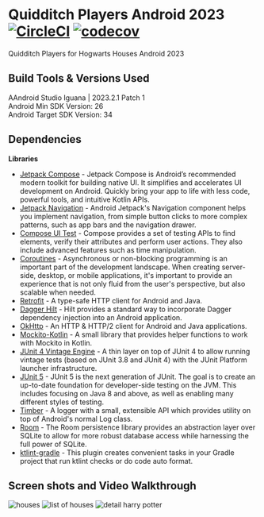 # Quidditch Players Android 2023 [![CircleCI](https://dl.circleci.com/status-badge/img/gh/CJMobileApps/quidditch-players-android-2023/tree/main.svg?style=svg)](https://dl.circleci.com/status-badge/redirect/gh/CJMobileApps/quidditch-players-android-2023/tree/main) [![codecov](https://codecov.io/gh/CJMobileApps/quidditch-players-android-2023/graph/badge.svg?token=nruZM3ZAGj)](https://codecov.io/gh/CJMobileApps/quidditch-players-android-2023)

Quidditch Players for Hogwarts Houses Android 2023

Build Tools & Versions Used
----
AAndroid Studio Iguana | 2023.2.1 Patch 1<br />
Android Min SDK Version: 26<br />
Android Target SDK Version: 34

Dependencies
---

**Libraries**
- [Jetpack Compose](https://developer.android.com/jetpack/compose) - Jetpack Compose is Android’s recommended modern toolkit for building native UI. It simplifies and accelerates UI development on Android. Quickly bring your app to life with less code, powerful tools, and intuitive Kotlin APIs.
- [Jetpack Navigation](https://developer.android.com/guide/navigation) - Android Jetpack's Navigation component helps you implement navigation, from simple button clicks to more complex patterns, such as app bars and the navigation drawer.
- [Compose UI Test](https://developer.android.com/jetpack/compose/testing) - Compose provides a set of testing APIs to find elements, verify their attributes and perform user actions. They also include advanced features such as time manipulation.
- [Coroutines](https://kotlinlang.org/docs/coroutines-overview.html) - Asynchronous or non-blocking programming is an important part of the development landscape. When creating server-side, desktop, or mobile applications, it's important to provide an experience that is not only fluid from the user's perspective, but also scalable when needed.
- [Retrofit](http://square.github.io/retrofit/) - A type-safe HTTP client for Android and Java.
- [Dagger Hilt](https://dagger.dev/hilt/) - Hilt provides a standard way to incorporate Dagger dependency injection into an Android application.
- [OkHttp](http://square.github.io/okhttp/) - An HTTP & HTTP/2 client for Android and Java applications.
- [Mockito-Kotlin](https://github.com/mockito/mockito-kotlin) - A small library that provides helper functions to work with Mockito in Kotlin.
- [JUnit 4 Vintage Engine](https://mvnrepository.com/artifact/org.junit.vintage/junit-vintage-engine) - A thin layer on top of JUnit 4 to allow running vintage tests (based on JUnit 3.8 and JUnit 4) with the JUnit Platform launcher infrastructure.
- [JUnit 5](https://junit.org/junit5/) - JUnit 5 is the next generation of JUnit. The goal is to create an up-to-date foundation for developer-side testing on the JVM. This includes focusing on Java 8 and above, as well as enabling many different styles of testing.
- [Timber](https://github.com/JakeWharton/timber) - A logger with a small, extensible API which provides utility on top of Android's normal Log class.
- [Room](https://developer.android.com/training/data-storage/room) - The Room persistence library provides an abstraction layer over SQLite to allow for more robust database access while harnessing the full power of SQLite.
- [ktlint-gradle](https://github.com/JLLeitschuh/ktlint-gradle) - This plugin creates convenient tasks in your Gradle project that run ktlint checks or do code auto format.

Screen shots and Video Walkthrough
----
![houses](https://github.com/CJMobileApps/quidditch-players-android-2023/assets/18547470/0cdcebb5-99dc-41db-a4c0-dfede951da07)
![list of houses](https://github.com/CJMobileApps/quidditch-players-android-2023/assets/18547470/f57517c6-abe2-45ad-860a-b65b218c9c6e)
![detail harry potter](https://github.com/CJMobileApps/quidditch-players-android-2023/assets/18547470/3aa58232-3b1c-43c5-bafc-116bcbdbb154)
